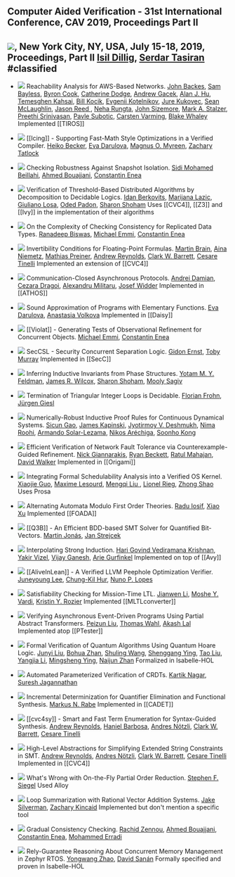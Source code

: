 ##   Computer Aided Verification - 31st International Conference, CAV 2019, Proceedings Part II
[![](https://dblp.uni-trier.de/img/paper-oa.dark.hollow.16x16.png)](https://doi.org/https://doi.org/10.1007/978-3-030-25543-5), New York City, NY, USA, July 15-18, 2019, Proceedings, Part II
[Isil Dillig](https://dblp.uni-trier.de/pid/85/3688.html), [Serdar Tasiran](https://dblp.uni-trier.de/pid/88/1444.html)
#classified 
---
-   [![](https://dblp.uni-trier.de/img/paper-oa.dark.hollow.16x16.png)](https://doi.org/https://doi.org/10.1007/978-3-030-25543-5_14) Reachability Analysis for AWS-Based Networks.
    [John Backes](https://dblp.uni-trier.de/pid/97/8857.html), [Sam Bayless](https://dblp.uni-trier.de/pid/115/4378.html), [Byron Cook](https://dblp.uni-trier.de/pid/36/113.html), [Catherine Dodge](https://dblp.uni-trier.de/pid/79/3346.html), [Andrew Gacek](https://dblp.uni-trier.de/pid/84/6151.html), [Alan J. Hu](https://dblp.uni-trier.de/pid/01/2712.html), [Temesghen Kahsai](https://dblp.uni-trier.de/pid/02/6790.html), [Bill Kocik](https://dblp.uni-trier.de/pid/244/8238.html), [Evgenii Kotelnikov](https://dblp.uni-trier.de/pid/39/11063.html), [Jure Kukovec](https://dblp.uni-trier.de/pid/219/2203.html), [Sean McLaughlin](https://dblp.uni-trier.de/pid/66/5402.html), [Jason Reed ](https://dblp.uni-trier.de/pid/244/8203.html), [Neha Rungta](https://dblp.uni-trier.de/pid/66/4832.html), [John Sizemore](https://dblp.uni-trier.de/pid/244/8225.html), [Mark A. Stalzer](https://dblp.uni-trier.de/pid/41/5189.html), [Preethi Srinivasan](https://dblp.uni-trier.de/pid/182/4720.html), [Pavle Subotic](https://dblp.uni-trier.de/pid/124/8970.html), [Carsten Varming](https://dblp.uni-trier.de/pid/29/2675.html), [Blake Whaley](https://dblp.uni-trier.de/pid/244/8299.html)
	Implemented [[TIROS]]

-   [![](https://dblp.uni-trier.de/img/paper-oa.dark.hollow.16x16.png)](https://doi.org/https://doi.org/10.1007/978-3-030-25543-5_10) [[Icing]] - Supporting Fast-Math Style Optimizations in a Verified Compiler.
    [Heiko Becker](https://dblp.uni-trier.de/pid/180/4436.html), [Eva Darulova](https://dblp.uni-trier.de/pid/75/10322.html), [Magnus O. Myreen](https://dblp.uni-trier.de/pid/92/2955.html), [Zachary Tatlock](https://dblp.uni-trier.de/pid/24/2888.html)

-   [![](https://dblp.uni-trier.de/img/paper-oa.dark.hollow.16x16.png)](https://doi.org/https://doi.org/10.1007/978-3-030-25543-5_17) Checking Robustness Against Snapshot Isolation.
    [Sidi Mohamed Beillahi](https://dblp.uni-trier.de/pid/162/3997.html), [Ahmed Bouajjani](https://dblp.uni-trier.de/pid/b/AhmedBouajjani.html), [Constantin Enea](https://dblp.uni-trier.de/pid/72/2839.html)

-   [![](https://dblp.uni-trier.de/img/paper-oa.dark.hollow.16x16.png)](https://doi.org/https://doi.org/10.1007/978-3-030-25543-5_15) Verification of Threshold-Based Distributed Algorithms by Decomposition to Decidable Logics.
    [Idan Berkovits](https://dblp.uni-trier.de/pid/241/6049.html), [Marijana Lazic](https://dblp.uni-trier.de/pid/185/0660.html), [Giuliano Losa](https://dblp.uni-trier.de/pid/04/11066.html), [Oded Padon](https://dblp.uni-trier.de/pid/155/8122.html), [Sharon Shoham](https://dblp.uni-trier.de/pid/92/128.html)
	Uses [[CVC4]], [[Z3]] and [[Ivy]] in the implementation of their algorithms

-   [![](https://dblp.uni-trier.de/img/paper-oa.dark.hollow.16x16.png)](https://doi.org/https://doi.org/10.1007/978-3-030-25543-5_19) On the Complexity of Checking Consistency for Replicated Data Types.
    [Ranadeep Biswas](https://dblp.uni-trier.de/pid/244/8272.html), [Michael Emmi](https://dblp.uni-trier.de/pid/76/5819.html), [Constantin Enea](https://dblp.uni-trier.de/pid/72/2839.html)

-   [![](https://dblp.uni-trier.de/img/paper-oa.dark.hollow.16x16.png)](https://doi.org/https://doi.org/10.1007/978-3-030-25543-5_8) Invertibility Conditions for Floating-Point Formulas.
    [Martin Brain](https://dblp.uni-trier.de/pid/25/2814.html), [Aina Niemetz](https://dblp.uni-trier.de/pid/115/4373.html), [Mathias Preiner](https://dblp.uni-trier.de/pid/115/4371.html), [Andrew Reynolds](https://dblp.uni-trier.de/pid/41/9861.html), [Clark W. Barrett](https://dblp.uni-trier.de/pid/b/ClarkWBarrett.html), [Cesare Tinelli](https://dblp.uni-trier.de/pid/37/4921.html)
	Implemented an extension of [[CVC4]]

-   [![](https://dblp.uni-trier.de/img/paper-oa.dark.hollow.16x16.png)](https://doi.org/https://doi.org/10.1007/978-3-030-25543-5_20) Communication-Closed Asynchronous Protocols.
    [Andrei Damian](https://dblp.uni-trier.de/pid/64/2576.html), [Cezara Dragoi](https://dblp.uni-trier.de/pid/46/4882.html), [Alexandru Militaru](https://dblp.uni-trier.de/pid/244/8331.html), [Josef Widder](https://dblp.uni-trier.de/pid/15/3339.html)
	Implemented in [[ATHOS]]

-   [![](https://dblp.uni-trier.de/img/paper-oa.dark.hollow.16x16.png)](https://doi.org/https://doi.org/10.1007/978-3-030-25543-5_11) Sound Approximation of Programs with Elementary Functions.
    [Eva Darulova](https://dblp.uni-trier.de/pid/75/10322.html), [Anastasia Volkova](https://dblp.uni-trier.de/pid/167/2469.html)
	Implemented in [[Daisy]]

-   [![](https://dblp.uni-trier.de/img/paper-oa.dark.hollow.16x16.png)](https://doi.org/https://doi.org/10.1007/978-3-030-25543-5_30) [[Violat]] - Generating Tests of Observational Refinement for Concurrent Objects.
    [Michael Emmi](https://dblp.uni-trier.de/pid/76/5819.html), [Constantin Enea](https://dblp.uni-trier.de/pid/72/2839.html)

-   [![](https://dblp.uni-trier.de/img/paper-oa.dark.hollow.16x16.png)](https://doi.org/https://doi.org/10.1007/978-3-030-25543-5_13) SecCSL - Security Concurrent Separation Logic.
    [Gidon Ernst](https://dblp.uni-trier.de/pid/19/1202.html), [Toby Murray](https://dblp.uni-trier.de/pid/31/6289.html)
	Implemented in [[SecC]]

-   [![](https://dblp.uni-trier.de/img/paper-oa.dark.hollow.16x16.png)](https://doi.org/https://doi.org/10.1007/978-3-030-25543-5_23) Inferring Inductive Invariants from Phase Structures.
    [Yotam M. Y. Feldman](https://dblp.uni-trier.de/pid/193/0778.html), [James R. Wilcox](https://dblp.uni-trier.de/pid/38/10688-1.html), [Sharon Shoham](https://dblp.uni-trier.de/pid/92/128.html), [Mooly Sagiv](https://dblp.uni-trier.de/pid/s/SSagiv.html)

-   [![](https://dblp.uni-trier.de/img/paper-oa.dark.hollow.16x16.png)](https://doi.org/https://doi.org/10.1007/978-3-030-25543-5_24) Termination of Triangular Integer Loops is Decidable.
    [Florian Frohn](https://dblp.uni-trier.de/pid/147/6083.html), [Jürgen Giesl](https://dblp.uni-trier.de/pid/g/JurgenGiesl.html)

-   [![](https://dblp.uni-trier.de/img/paper-oa.dark.hollow.16x16.png)](https://doi.org/https://doi.org/10.1007/978-3-030-25543-5_9) Numerically-Robust Inductive Proof Rules for Continuous Dynamical Systems.
    [Sicun Gao](https://dblp.uni-trier.de/pid/22/8296.html), [James Kapinski](https://dblp.uni-trier.de/pid/27/532.html), [Jyotirmoy V. Deshmukh](https://dblp.uni-trier.de/pid/42/160.html), [Nima Roohi](https://dblp.uni-trier.de/pid/93/7539.html), [Armando Solar-Lezama](https://dblp.uni-trier.de/pid/95/6919.html), [Nikos Aréchiga](https://dblp.uni-trier.de/pid/83/7744.html), [Soonho Kong](https://dblp.uni-trier.de/pid/43/7541.html)

-   [![](https://dblp.uni-trier.de/img/paper-oa.dark.hollow.16x16.png)](https://doi.org/https://doi.org/10.1007/978-3-030-25543-5_18) Efficient Verification of Network Fault Tolerance via Counterexample-Guided Refinement.
    [Nick Giannarakis](https://dblp.uni-trier.de/pid/165/5440.html), [Ryan Beckett](https://dblp.uni-trier.de/pid/161/6041.html), [Ratul Mahajan](https://dblp.uni-trier.de/pid/81/6327.html), [David Walker](https://dblp.uni-trier.de/pid/53/5714.html)
	Implemented in [[Origami]]

-   [![](https://dblp.uni-trier.de/img/paper-oa.dark.hollow.16x16.png)](https://doi.org/https://doi.org/10.1007/978-3-030-25543-5_28) Integrating Formal Schedulability Analysis into a Verified OS Kernel.
    [Xiaojie Guo](https://dblp.uni-trier.de/pid/43/8066.html), [Maxime Lesourd](https://dblp.uni-trier.de/pid/233/0573.html), [Mengqi Liu ](https://dblp.uni-trier.de/pid/239/5467.html), [Lionel Rieg](https://dblp.uni-trier.de/pid/33/1736.html), [Zhong Shao](https://dblp.uni-trier.de/pid/s/ZhongShao.html)
	Uses Prosa

-   [![](https://dblp.uni-trier.de/img/paper-oa.dark.hollow.16x16.png)](https://doi.org/https://doi.org/10.1007/978-3-030-25543-5_3) Alternating Automata Modulo First Order Theories.
    [Radu Iosif](https://dblp.uni-trier.de/pid/81/5510.html), [Xiao Xu](https://dblp.uni-trier.de/pid/64/4216.html)
	Implemented [[FOADA]]

-   [![](https://dblp.uni-trier.de/img/paper-oa.dark.hollow.16x16.png)](https://doi.org/https://doi.org/10.1007/978-3-030-25543-5_4) [[Q3B]] - An Efficient BDD-based SMT Solver for Quantified Bit-Vectors.
    [Martin Jonás](https://dblp.uni-trier.de/pid/178/4046.html), [Jan Strejcek](https://dblp.uni-trier.de/pid/37/1716.html)

-   [![](https://dblp.uni-trier.de/img/paper-oa.dark.hollow.16x16.png)](https://doi.org/https://doi.org/10.1007/978-3-030-25543-5_21) Interpolating Strong Induction.
    [Hari Govind Vediramana Krishnan](https://dblp.uni-trier.de/pid/204/2535.html), [Yakir Vizel](https://dblp.uni-trier.de/pid/86/2578.html), [Vijay Ganesh](https://dblp.uni-trier.de/pid/g/VijayGanesh.html), [Arie Gurfinkel](https://dblp.uni-trier.de/pid/44/3532.html)
	Implemented on top of [[Avy]]

-   [![](https://dblp.uni-trier.de/img/paper-oa.dark.hollow.16x16.png)](https://doi.org/https://doi.org/10.1007/978-3-030-25543-5_25) [[AliveInLean]] - A Verified LLVM Peephole Optimization Verifier.
    [Juneyoung Lee](https://dblp.uni-trier.de/pid/181/5852.html), [Chung-Kil Hur](https://dblp.uni-trier.de/pid/75/3287.html), [Nuno P. Lopes](https://dblp.uni-trier.de/pid/77/2149.html)

-   [![](https://dblp.uni-trier.de/img/paper-oa.dark.hollow.16x16.png)](https://doi.org/https://doi.org/10.1007/978-3-030-25543-5_1) Satisfiability Checking for Mission-Time LTL.
    [Jianwen Li](https://dblp.uni-trier.de/pid/21/8669.html), [Moshe Y. Vardi](https://dblp.uni-trier.de/pid/v/MosheYVardi.html), [Kristin Y. Rozier](https://dblp.uni-trier.de/pid/67/519.html)
	Implemented [[MLTLconverter]]

-   [![](https://dblp.uni-trier.de/img/paper-oa.dark.hollow.16x16.png)](https://doi.org/https://doi.org/10.1007/978-3-030-25543-5_22) Verifying Asynchronous Event-Driven Programs Using Partial Abstract Transformers.
    [Peizun Liu](https://dblp.uni-trier.de/pid/156/3487.html), [Thomas Wahl](https://dblp.uni-trier.de/pid/72/5272.html), [Akash Lal](https://dblp.uni-trier.de/pid/27/1008.html)
	Implemented atop [[PTester]]

-   [![](https://dblp.uni-trier.de/img/paper-oa.dark.hollow.16x16.png)](https://doi.org/https://doi.org/10.1007/978-3-030-25543-5_12) Formal Verification of Quantum Algorithms Using Quantum Hoare Logic.
    [Junyi Liu](https://dblp.uni-trier.de/pid/122/7374.html), [Bohua Zhan](https://dblp.uni-trier.de/pid/31/11002.html), [Shuling Wang](https://dblp.uni-trier.de/pid/97/4633.html), [Shenggang Ying](https://dblp.uni-trier.de/pid/132/6904.html), [Tao Liu](https://dblp.uni-trier.de/pid/43/656.html), [Yangjia Li](https://dblp.uni-trier.de/pid/51/10827.html), [Mingsheng Ying](https://dblp.uni-trier.de/pid/13/6525.html), [Naijun Zhan](https://dblp.uni-trier.de/pid/63/1911.html)
	Formalized in Isabelle-HOL

-   [![](https://dblp.uni-trier.de/img/paper-oa.dark.hollow.16x16.png)](https://doi.org/https://doi.org/10.1007/978-3-030-25543-5_26) Automated Parameterized Verification of CRDTs.
    [Kartik Nagar](https://dblp.uni-trier.de/pid/120/1805.html), [Suresh Jagannathan](https://dblp.uni-trier.de/pid/j/SJagannathan.html)

-   [![](https://dblp.uni-trier.de/img/paper-oa.dark.hollow.16x16.png)](https://doi.org/https://doi.org/10.1007/978-3-030-25543-5_6) Incremental Determinization for Quantifier Elimination and Functional Synthesis.
    [Markus N. Rabe](https://dblp.uni-trier.de/pid/88/1112-2.html)
	Implemented in [[CADET]]

-   [![](https://dblp.uni-trier.de/img/paper-oa.dark.hollow.16x16.png)](https://doi.org/https://doi.org/10.1007/978-3-030-25543-5_5) [[cvc4sy]] - Smart and Fast Term Enumeration for Syntax-Guided Synthesis.
    [Andrew Reynolds](https://dblp.uni-trier.de/pid/41/9861.html), [Haniel Barbosa](https://dblp.uni-trier.de/pid/116/5052.html), [Andres Nötzli](https://dblp.uni-trier.de/pid/131/4231.html), [Clark W. Barrett](https://dblp.uni-trier.de/pid/b/ClarkWBarrett.html), [Cesare Tinelli](https://dblp.uni-trier.de/pid/37/4921.html)

-   [![](https://dblp.uni-trier.de/img/paper-oa.dark.hollow.16x16.png)](https://doi.org/https://doi.org/10.1007/978-3-030-25543-5_2) High-Level Abstractions for Simplifying Extended String Constraints in SMT.
    [Andrew Reynolds](https://dblp.uni-trier.de/pid/41/9861.html), [Andres Nötzli](https://dblp.uni-trier.de/pid/131/4231.html), [Clark W. Barrett](https://dblp.uni-trier.de/pid/b/ClarkWBarrett.html), [Cesare Tinelli](https://dblp.uni-trier.de/pid/37/4921.html)
	Implemented in [[CVC4]]

-   [![](https://dblp.uni-trier.de/img/paper-oa.dark.hollow.16x16.png)](https://doi.org/https://doi.org/10.1007/978-3-030-25543-5_27) What's Wrong with On-the-Fly Partial Order Reduction.
    [Stephen F. Siegel](https://dblp.uni-trier.de/pid/50/540.html)
	Used Alloy

-   [![](https://dblp.uni-trier.de/img/paper-oa.dark.hollow.16x16.png)](https://doi.org/https://doi.org/10.1007/978-3-030-25543-5_7) Loop Summarization with Rational Vector Addition Systems.
    [Jake Silverman](https://dblp.uni-trier.de/pid/183/9781.html), [Zachary Kincaid](https://dblp.uni-trier.de/pid/61/6578.html)
	Implemented but don't mention a specific tool

-   [![](https://dblp.uni-trier.de/img/paper-oa.dark.hollow.16x16.png)](https://doi.org/https://doi.org/10.1007/978-3-030-25543-5_16) Gradual Consistency Checking.
    [Rachid Zennou](https://dblp.uni-trier.de/pid/244/8308.html), [Ahmed Bouajjani](https://dblp.uni-trier.de/pid/b/AhmedBouajjani.html), [Constantin Enea](https://dblp.uni-trier.de/pid/72/2839.html), [Mohammed Erradi](https://dblp.uni-trier.de/pid/55/3938.html)

-   [![](https://dblp.uni-trier.de/img/paper-oa.dark.hollow.16x16.png)](https://doi.org/https://doi.org/10.1007/978-3-030-25543-5_29) Rely-Guarantee Reasoning About Concurrent Memory Management in Zephyr RTOS.
    [Yongwang Zhao](https://dblp.uni-trier.de/pid/70/2470.html), [David Sanán](https://dblp.uni-trier.de/pid/22/111.html)
	Formally specified and proven in Isabelle-HOL
